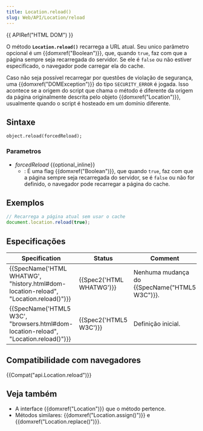 ```yaml
---
title: Location.reload()
slug: Web/API/Location/reload
---
```

{{ APIRef("HTML DOM") }}

O método **`Location.reload()`** recarrega a URL atual. Seu unico parâmetro opcional é um {{domxref("Boolean")}}, que, quando `true`, faz com que a página sempre seja recarregada do servidor. Se ele é `false` ou não estiver especificado, o navegador pode carregar ela do cache.

Caso não seja possível recarregar por questões de violação de segurança, uma {{domxref("DOMException")}} do tipo `SECURITY_ERROR` é jogada. Isso acontece se a origem do script que chama o método é diferente da origem da página originalmente descrita pelo objeto {{domxref("Location")}}, usualmente quando o script é hosteado em um domínio diferente.

## Sintaxe

```
object.reload(forcedReload);
```

### Parametros

- _forcedReload_ {{optional_inline}}
  - : É uma flag {{domxref("Boolean")}}, que quando `true`, faz com que a página sempre seja recarregada do servidor, se é `false` ou não for definido, o navegador pode recarregar a página do cache.

## Exemplos

```js
// Recarrega a página atual sem usar o cache
document.location.reload(true);
```

## Especificações

| Specification                                                                                                    | Status                           | Comment                                              |
| ---------------------------------------------------------------------------------------------------------------- | -------------------------------- | ---------------------------------------------------- |
| {{SpecName('HTML WHATWG', "history.html#dom-location-reload", "Location.reload()")}} | {{Spec2('HTML WHATWG')}} | Nenhuma mudança do {{SpecName("HTML5 W3C")}}. |
| {{SpecName('HTML5 W3C', "browsers.html#dom-location-reload", "Location.reload()")}} | {{Spec2('HTML5 W3C')}}     | Definição inicial.                                   |

## Compatibilidade com navegadores

{{Compat("api.Location.reload")}}

## Veja também

- A interface {{domxref("Location")}} que o método pertence.
- Métodos similares: {{domxref("Location.assign()")}} e {{domxref("Location.replace()")}}.
